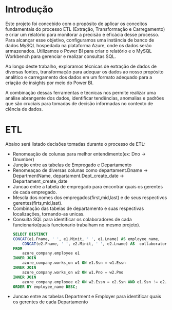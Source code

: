 # Introdução

Este projeto foi concebido com o propósito de aplicar os conceitos fundamentais do processo ETL (Extração, Transformação e Carregamento) e criar um relatório para monitorar a precisão e eficácia desse processo. Para alcançar esse objetivo, configuramos uma instância de banco de dados MySQL hospedada na plataforma Azure, onde os dados serão armazenados. Utilizamos o Power BI para criar o relatório e o MySQL Workbench para gerenciar e realizar consultas SQL.

Ao longo deste trabalho, exploramos técnicas de extração de dados de diversas fontes, transformação para adequar os dados ao nosso propósito analítico e carregamento dos dados em um formato adequado para a criação de insights por meio do Power BI.

A combinação dessas ferramentas e técnicas nos permite realizar uma análise abrangente dos dados, identificar tendências, anomalias e padrões que são cruciais para tomadas de decisão informadas no contexto de ciência de dados.

# ETL

Abaixo será listado decisões tomadas durante o processo de ETL:

* Renomeação de colunas para melhor entendimento(ex: Dno -> Dnumber)
* Junção entre as tabelas de Empregado e Departamento
* Renomeaçao de diversas colunas como departament.Dname -> DepartmentName, departament.Dept_create_date -> Departament_create_date
* Juncao entre a tabela de empregado para encontrar quais os gerentes de cada empregado. 
* Mescla dos nomes dos empregados(first,mid,last) e de seus respectivos gerentes(firts,mid,last).
* Combinação das tabelas de departamento e suas respectivas localizações, tornando-as unicas.
* Consulta SQL para identificar os colaboradores de cada funcionario(quais funcionario trabalham no mesmo projeto).
    ```SQL
    SELECT DISTINCT
    CONCAT(e1.Fname, ' ', e1.Minit, ' ', e1.Lname) AS employee_name,
        CONCAT(e2.Fname, ' ', e2.Minit, ' ', e2.Lname) AS  collaborators
    FROM 
        azure_company.employee e1
    INNER JOIN 
        azure_company.works_on w1 ON e1.Ssn = w1.Essn
    INNER JOIN 
        azure_company.works_on w2 ON w1.Pno = w2.Pno
    INNER JOIN 
        azure_company.employee e2 ON w2.Essn = e2.Ssn AND e1.Ssn != e2.Ssn
    ORDER BY employee_name DESC;
    ```
* Juncao entre as tabelas Department e Employer para identificar quais os gerentes de cada Departamento
